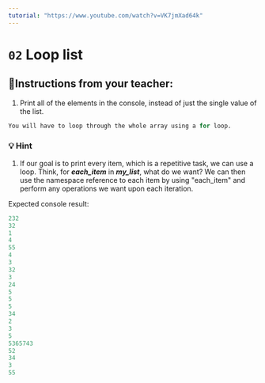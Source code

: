 ```yaml
---
tutorial: "https://www.youtube.com/watch?v=VK7jmXad64k"
---
```


# `02` Loop list

## 📝Instructions from your teacher:
1. Print all of the elements in the console, instead of just the single value of the list.

```py
You will have to loop through the whole array using a for loop.
```

 ### 💡 Hint

1. If our goal is to print every item, which is a repetitive task, we can use a loop. Think, for ***each_item*** in ***my_list***, what do we want? We can then use the namespace reference to each item by using "each_item" and perform any operations we want upon each iteration.

Expected console result:
```py
232
32
1
4
55
4
3
32
3
24
5
5
5
34
2
3
5
5365743
52
34
3
55
```
